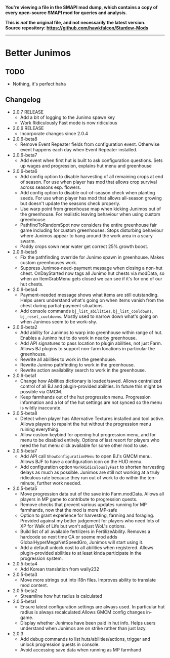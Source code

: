 **You're viewing a file in the SMAPI mod dump, which contains a copy of every open-source SMAPI mod
for queries and analysis.**

**This is _not_ the original file, and not necessarily the latest version.**  
**Source repository: https://github.com/hawkfalcon/Stardew-Mods**

----

# Better Junimos

## TODO

* Nothing, it's perfect haha

## Changelog

* 2.0.7 RELEASE
  * Add a bit of logging to the Junimo spawn key
  * Work Ridiculously Fast mode is now ridiculous
* 2.0.6 RELEASE
  * Incorporate changes since 2.0.4 
* 2.0.6-beta8
  * Remove Event Repeater fields from configuration event. Otherwise event happens each day when Event Repeater installed.
* 2.0.6-beta7
  * Add event when first hut is built to ask configuration questions. Sets up wages and progression, explains hut menu and greenhouse
* 2.0.6-beta6
    * Add config option to disable harvesting of all remaining crops at end of season. For use when player has mod that allows crop survival across seasons esp. flowers.
    * Add config option to disable out-of-season check when planting seeds. For use when player has mod that allows all-season growing but doesn't update the seasons check properly.
    * Use warp point from greenhouse map when kicking Junimos out of the greenhouse. For realistic leaving behaviour when using custom greenhouse.
    * PathfindToRandomSpot now considers the entire greenhouse fair game including for custom greenhouses. Stops disturbing behaviour where Junimos appear to hang around the work area in a scary swarm.
    * Paddy crops sown near water get correct 25% growth boost.
* 2.0.6-beta5
    * Fix the pathfinding override for Junimo spawn in greenhouse. Makes custom greenhouses work.
    * Suppress Junimos-need-payment message when closing a non-hut chest. OnDayStarted now tags all Junimo hut chests via modData, so when an ItemGrabMenu gets closed we can see if it's for one of our hut chests.
* 2.0.6-beta4
   * Payment-needed message shows what items are still outstanding. Helps users understand what's going on when items vanish from the chest during partial-payment situations.
    * Add console commands `bj_list_abilities`, `bj_list_cooldowns`, `bj_reset_cooldowns`. Mostly used to narrow down what's going on when Junimos seem to be work-shy.
* 2.0.6-beta2
  * Add ability for Junimos to warp into greenhouse within range of hut. Enables a Junimo hut to do work in nearby greenhouse.
  * Add API signatures to pass location to plugin abilities, not just Farm. Allows BJ plugins to support non-farm locations in particular the greenhouse.
  * Rewrite all abilities to work in the greenhouse.
  * Rewrite Junimo pathfinding to work in the greenhouse.
  * Rewrite action availability search to work in the greenhouse.
* 2.0.6-beta1
    * Change how Abilities dictionary is loaded/saved. Allows centralized control of all BJ and plugin-provided abilities. In future this might be possible via GMCM.
    * Keep farmhands out of the hut progression menu. Progression information and a lot of the hut settings are not synced so the menu is wildly inaccurate.
* 2.0.5-beta8
  * Detect when player has Alternative Textures installed and tool active. Allows players to repaint the hut without the progression menu ruining everything.
  * Allow custom keybind for opening hut progression menu, and for menu to be disabled entirely. Options of last resort for players who need the hut menu click available for some other mod to use.
* 2.0.5-beta7
  * Add API call `ShowConfigurationMenu` to open BJ's GMCM menu. Allows BJF to have a configuration icon on the HUD menu.
  * Add configuration option `WorkRidiculouslyFast` to shorten harvesting delays as much as possible. Junimos are still not working at a truly ridiculous rate because they run out of work to do within the ten-minute, further work needed.
* 2.0.5-beta5
  * Move progression data out of the save into Farm.modData. Allows all players in MP game to contribute to progression quests.
  * Remove checks that prevent various updates running for MP farmhands, now that the mod is more MP-safe 
  * Option to grant experience for harvesting, farming and foraging. Provided against my better judgement for players who need lots of XP for Walk of Life but won't adjust WoL's options.
  * Build list of all available fertilizers in FertilizeAbility. Removes a hardcode so next time CA or soeme mod adds GlobalHyperMegaNetSpeedGro, Junimos will start using it.
  * Add a default unlock cost to all abilities when registered. Allows plugin-provided abilities to at least kinda participate in the progression system.
* 2.0.5-beta4
  * Add Korean translation from wally232
* 2.0.5-beta3
  * Move more strings out into i18n files. Improves ability to translate mod content.
* 2.0.5-beta2
  * Streamline how hut radius is calculated
* 2.0.5-beta1
  * Ensure latest configuration settings are always used.  In particular hut radius is always recalculated.Allows GMCM config changes in-game.  
  * Display whether Junimos have been paid in hut info. Helps users understand when Junimos are on strike rather than just lazy.
* 2.0.3
  * Add debug commands to list huts/abilities/actions, trigger and unlock progression quests in console.
  * Avoid accessing save data when running as MP farmhand 